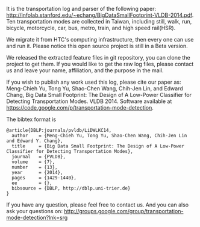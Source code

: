 It is the transportation log and parser of the following paper: http://infolab.stanford.edu/~echang/BigDataSmallFootprint-VLDB-2014.pdf. Ten transportation modes are collected in Taiwan, including still, walk, run, bicycle, motorcycle, car, bus, metro, train, and high speed rail(HSR).

We migrate it from HTC's computing infrastructure, then every one can use and run it. Please notice this open source project is still in a Beta version.

We released the extracted feature files in git repository, you can clone the project to get them. If you would like to get the raw log files, please contact us and leave your name, affiliation, and the purpose in the mail.

If you wish to publish any work used this log, please cite our paper as: Meng-Chieh Yu, Tong Yu, Shao-Chen Wang, Chih-Jen Lin, and Edward Chang, Big Data Small Footprint: The Design of A Low-Power Classifier for Detecting Transportation Modes. VLDB 2014. Software available at https://code.google.com/p/transportation-mode-detection.

The bibtex format is
```
@article{DBLP:journals/pvldb/LiDWLKC14,
  author    = {Meng-Chieh Yu, Tong Yu, Shao-Chen Wang, Chih-Jen Lin and Edward Y. Chang},
  title     = {Big Data Small Footprint: The Design of A Low-Power Classifier for Detecting Transportation Modes},
  journal   = {PVLDB},
  volume    = {7},
  number    = {13},
  year      = {2014},
  pages     = {1429-1440},
  ee        = {},
  bibsource = {DBLP, http://dblp.uni-trier.de}
}

```
If you have any question, please feel free to contact us. And you can also ask your questions on: http://groups.google.com/group/transportation-mode-detection?lnk=srg
